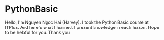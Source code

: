 # PythonBasic
Hello, I'm Nguyen Ngoc Hai (Harvey).
I took the Python Basic course at ITPlus.
And here's what I learned.
I present knowledge in each lesson.
Hope to be helpful for you.
Thank you

